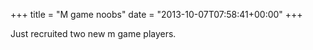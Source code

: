 +++
title = "M game noobs"
date = "2013-10-07T07:58:41+00:00"
+++

Just recruited two new m game players.
			
